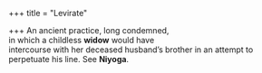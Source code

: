 +++
title = "Levirate"

+++
An ancient practice, long condemned,  
in which a childless **widow** would have  
intercourse with her deceased husband’s brother in an attempt to perpetuate his line. See **Niyoga**.